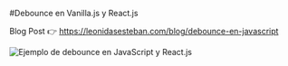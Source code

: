 #Debounce en Vanilla.js y React.js 


Blog Post 👉 https://leonidasesteban.com/blog/debounce-en-javascript

![Ejemplo de debounce en JavaScript y React.js](https://user-images.githubusercontent.com/1150114/218647721-4109cfdc-3775-4204-9646-148f59009ca0.gif)

